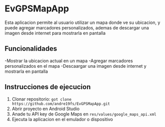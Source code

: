 # EvGPSMapApp

Esta aplicacion permite al usuario utilizar un mapa donde ve su ubicacion, y puede agregar marcadores personalizados, ademas de descargar una
imagen desde internet para mostrarla en pantalla

## Funcionalidades

-Mostrar la ubicacion actual en un mapa
-Agregar marcadores personalizados en el mapa
-Descaargar una imagen desde internet y mostrarla en pantalla

## Instrucciones de ejecucion
1. Clonar repositorio: `got clone https://github.com/andre19fs/EvGPSMapApp.git`
2. Abrir proyecto en Android Studio
3. Anade tu API key de Google Maps en `res/values/google_maps_api.xml`
4. Ejecuta la aplicacion en el emulador o dispositivo

